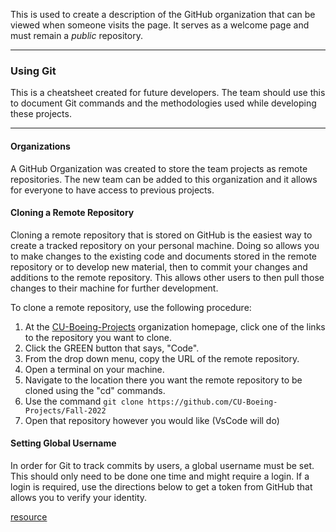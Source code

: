 This is used to create a description of the GitHub organization that can be viewed when someone visits the page. It serves as a welcome page and must remain a *public* repository.

---

### Using Git
This is a cheatsheet created for future developers. The team should use this to document Git commands and the methodologies used while developing these projects.

---
#### Organizations
A GitHub Organization was created to store the team projects as remote repositories. The new team can be added to this organization and it allows for everyone to have access to previous projects.

#### Cloning a Remote Repository
Cloning a remote repository that is stored on GitHub is the easiest way to create a tracked repository on your personal machine. Doing so allows you to make changes to the existing code and documents stored in the remote repository or to develop new material, then to commit your changes and additions to the remote repository. This allows other users to then pull those changes to their machine for further development. 

To clone a remote repository, use the following procedure:
1. At the [CU-Boeing-Projects](https://github.com/CU-Boeing-Projects) organization homepage, click one of the links to the repository you want to clone.
2. Click the GREEN button that says, "Code".
3. From the drop down menu, copy the URL of the remote repository.
4. Open a terminal on your machine.
5. Navigate to the location there you want the remote repository to be cloned using the "cd" commands.
6. Use the command ```git clone https://github.com/CU-Boeing-Projects/Fall-2022```
7. Open that repository however you would like (VsCode will do)

#### Setting Global Username
In order for Git to track commits by users, a global username must be set. This should only need to be done one time and might require a login. If a login is required, use the directions below to get a token from GitHub that allows you to verify your identity.

[resource](https://support.atlassian.com/bitbucket-cloud/docs/configure-your-dvcs-username-for-commits/)